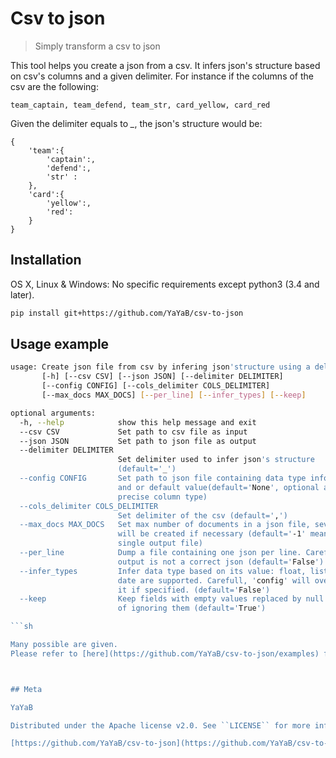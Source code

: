 # Csv to json
> Simply transform a csv to json


This tool helps you create a json from a csv. It infers json's structure based on csv's columns and a given delimiter.
For instance if the columns of the csv are the following:
```
team_captain, team_defend, team_str, card_yellow, card_red
```

Given the delimiter equals to *_*, the json's structure would be:
```
{
    'team':{
        'captain':,
        'defend':,
        'str' :
    },
    'card':{
        'yellow':,
        'red':
    }
}
```


## Installation

OS X, Linux & Windows:
No specific requirements except python3 (3.4 and later).

```sh
pip install git+https://github.com/YaYaB/csv-to-json
```


## Usage example

```sh
usage: Create json file from csv by infering json'structure using a delimiter inside csv's columns.
       [-h] [--csv CSV] [--json JSON] [--delimiter DELIMITER]
       [--config CONFIG] [--cols_delimiter COLS_DELIMITER]
       [--max_docs MAX_DOCS] [--per_line] [--infer_types] [--keep]

optional arguments:
  -h, --help            show this help message and exit
  --csv CSV             Set path to csv file as input
  --json JSON           Set path to json file as output
  --delimiter DELIMITER
                        Set delimiter used to infer json's structure
                        (default='_')
  --config CONFIG       Set path to json file containing data type information
                        and or default value(default='None', optional and
                        precise column type)
  --cols_delimiter COLS_DELIMITER
                        Set delimiter of the csv (default=',')
  --max_docs MAX_DOCS   Set max number of documents in a json file, several
                        will be created if necessary (default='-1' means
                        single output file)
  --per_line            Dump a file containing one json per line. Careful the
                        output is not a correct json (default='False')
  --infer_types         Infer data type based on its value: float, list and
                        date are supported. Carefull, 'config' will override
                        it if specified. (default='False')
  --keep                Keep fields with empty values replaced by null instead
                        of ignoring them (default='True')

```sh

Many possible are given.
Please refer to [here](https://github.com/YaYaB/csv-to-json/examples) for examples.



## Meta

YaYaB

Distributed under the Apache license v2.0. See ``LICENSE`` for more information.

[https://github.com/YaYaB/csv-to-json](https://github.com/YaYaB/csv-to-json)
